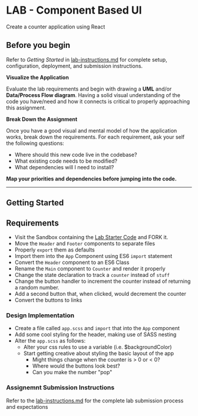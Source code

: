 # LAB - Component Based UI

Create a counter application using React

## Before you begin
Refer to *Getting Started*  in [lab-instructions.md](../../../reference/submission-instructions/labs.md) for complete setup, configuration, deployment, and submission instructions.

**Visualize the Application**

Evaluate the lab requirements and begin with drawing a **UML** and/or **Data/Process Flow diagram**.  Having a solid visual understanding of the code you have/need and how it connects is critical to properly approaching this assignment.

**Break Down the Assignment**

Once you have a good visual and mental model of how the application works, break down the requirements. For each requirement, ask your self the following questions:

* Where should this new code live in the codebase?
* What existing code needs to be modified?
* What dependencies will I need to install?

**Map your priorities and dependencies before jumping into the code.**

---

## Getting Started

## Requirements

* Visit the Sandbox containing the [Lab Starter Code](https://codesandbox.io/s/06r02vr7w) and FORK it.
* Move the `Header` and `Footer` components to separate files
* Properly `export` them as defaults
* Import them into the `App` Component using ES6 `import` statement
* Convert the `Header` component to an ES6 Class
* Rename the `Main` component to `Counter` and render it properly
* Change the state declaration to track a `counter` instead of `stuff`
* Change the button handler to increment the counter instead of returning a random number.
* Add a second button that, when clicked, would decrement the counter
* Convert the buttons to links


### Design Implementation
* Create a file called `app.scss` and `import` that into the `App` component
* Add some cool styling for the header, making use of SASS nesting
* Alter the `app.scss` as follows:
  * Alter your css rules to use a variable (i.e. $backgroundColor)
  * Start getting creative about styling the basic layout of the app
    * Might things change when the counter is > 0 or < 0?
    * Where would the buttons look best?
    * Can you make the number "pop"

### Assignemnt Submission Instructions
Refer to the [lab-instructions.md](../../../reference/submission-instructions/labs.md) for the complete lab submission process and expectations
